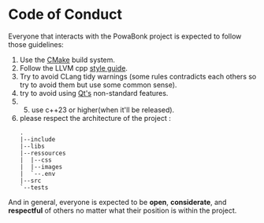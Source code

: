 # Code of Conduct

Everyone that interacts with the PowaBonk project is expected to follow those guidelines:
1. Use the [CMake](https://cmake.org) build system.
2. Follow the LLVM cpp [style guide](https://clang.llvm.org/docs/index.html).
3. Try to avoid CLang tidy warnings (some rules contradicts each others so try to avoid them but use some common sense).
4. try to avoid using [Qt's](https://www.qt-project.org/) non-standard features.
5. 5. use c++23 or higher(when it'll be released).
6. please respect the architecture of the project :
    ```
    .
    |--include
    |--libs
    |--ressources
    |  |--css
    |  |--images
    |  `--.env
    |--src
    `--tests
    ```


And in general, everyone is expected to be **open**,
**considerate**, and **respectful** of others no matter what their position is
within the project.